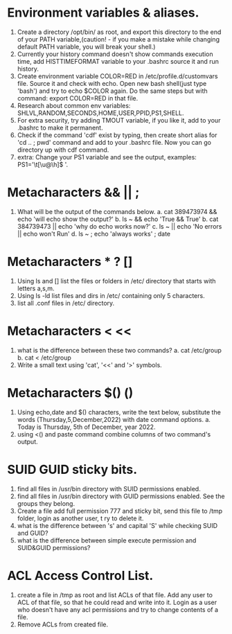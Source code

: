 # Environment variables & aliases.
1. Create a directory /opt/bin/ as root, and export this directory to the end of your PATH variable,(caution! - if you make a mistake while changing default PATH variable, you will break your shell.)
2. Currently your history command doesn't show commands execution time, add HISTTIMEFORMAT variable to your .bashrc source it and run history. 
3. Create environment variable COLOR=RED in /etc/profile.d/customvars file. Source it and  check with echo. Open new bash shell(just type 'bash') and try to echo $COLOR again. Do the same steps but with command: export COLOR=RED in that file. 
4. Research about common env variables: SHLVL,RANDOM,SECONDS,HOME,USER,PPID,PS1,SHELL.
5. For extra security, try adding TMOUT variable, if you like it, add to your .bashrc to make it permanent.
6. Check if the command 'cdf' exist by typing, then create short alias for 'cd .. ; pwd' command and add to your .bashrc file. Now you can go directory up with cdf command. 
7. extra: Change your PS1 variable and see the output, examples: PS1='\t[\u@\h]$ '.

# Metacharacters && || ;
1. What will be the output of the commands below.
  a. cat 389473974 && echo 'will echo show the output?' 
  b. ls ~ && echo 'True && True'
  b. cat 384739473 || echo 'why do echo works now?'
  c. ls ~ || echo 'No errors || echo won't Run'
  d. ls ~ ; echo 'always works' ; date

# Metacharacters * ? []
1. Using ls and [] list the files or folders in /etc/ directory that starts with letters a,s,m.
2. Using ls -ld list files and dirs in /etc/  containing only 5 characters.
3. list all .conf files in /etc/ directory.

# Metacharacters < <<
1. what is the difference between these two commands? 
    a. cat /etc/group
    b. cat < /etc/group
2. Write a small text using 'cat', '<<' and '>'  symbols.  

# Metacharacters $() ()
1. Using echo,date and $() characters, write the text below, substitute the words (Thursday,5,December,2022) with date command options.
   a. Today is Thursday, 5th of December, year 2022.
2. using <() and paste command combine columns of two command's output.

# SUID GUID sticky bits.
1. find all files in /usr/bin directory with SUID permissions enabled. 
2. find all files in /usr/bin directory with GUID permissions enabled. See the groups they belong.
3. Create a file add full permission 777 and sticky bit, send this file to /tmp folder, login as another user, t ry to delete it. 
4. what is the difference between 's' and capital 'S' while checking SUID and GUID?
5. what is the difference between simple execute permission and SUID&GUID permissions?

# ACL Access Control List.
1. create a file in /tmp as root and list ACLs of that file. Add any user to ACL of that file, so that he could read and write into it. Login as a user who doesn't have any acl permissions and try to change contents of a file.
2. Remove ACLs from created file.


